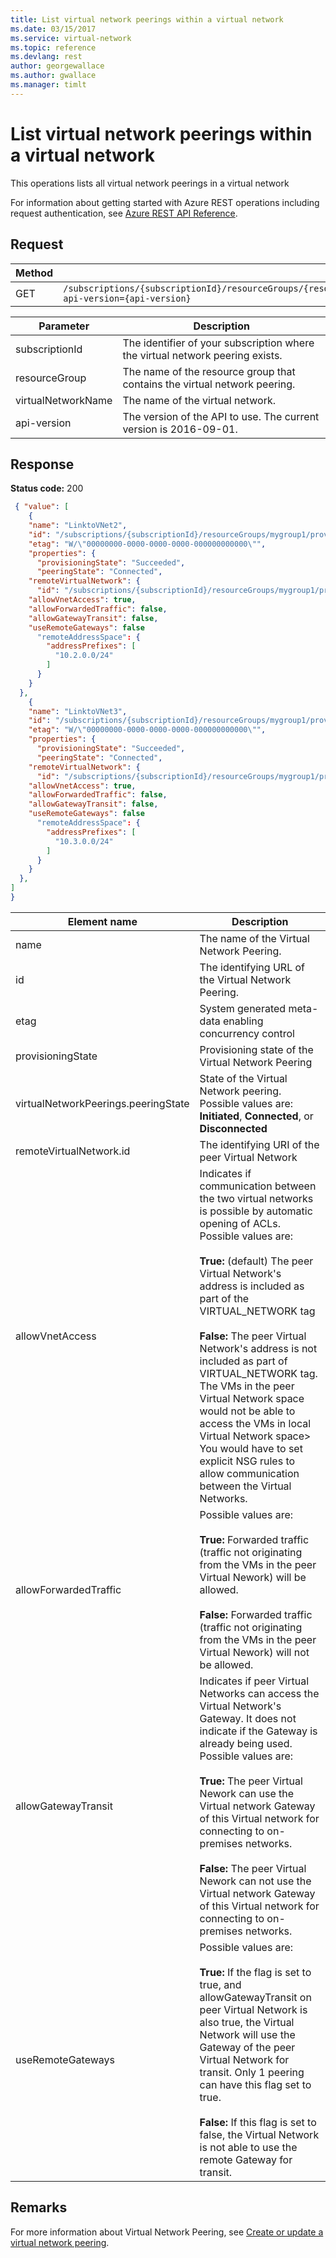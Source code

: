 ```yaml
---
title: List virtual network peerings within a virtual network
ms.date: 03/15/2017
ms.service: virtual-network
ms.topic: reference
ms.devlang: rest
author: georgewallace
ms.author: gwallace
ms.manager: timlt
---
```

# List virtual network peerings within a virtual network

This operations lists all virtual network peerings in a virtual network

For information about getting started with Azure REST operations including request authentication, see [Azure REST API Reference](../../index.md).

## Request  
  
|Method|Request URI|  
|------------|-----------------|  
|GET|`/subscriptions/{subscriptionId}/resourceGroups/{resourceGroup}/providers/Microsoft.Network/virtualNetworks/{virtualNetworkName}/virtualNetworkPeerings?api-version={api-version}`|  

| Parameter | Description |
| --------- | ----------- |
| subscriptionId | The identifier of your subscription where the virtual network peering exists. |
| resourceGroup | The name of the resource group that contains the virtual network peering. |
| virtualNetworkName | The name of the virtual network. |
| api-version | The version of the API to use. The current version is 2016-09-01. | 
   
## Response  
 **Status code:** 200  
  
```json 
 { "value": [
    {
    "name": "LinktoVNet2",
    "id": "/subscriptions/{subscriptionId}/resourceGroups/mygroup1/providers/Microsoft.Network/virtualNetworks/myvnet1/virtualNetworkPeerings/LinktoVNet2",
    "etag": "W/\"00000000-0000-0000-0000-000000000000\"",
    "properties": {
      "provisioningState": "Succeeded",
      "peeringState": "Connected",
    "remoteVirtualNetwork": { 
      "id": "/subscriptions/{subscriptionId}/resourceGroups/mygroup1/providers/Microsoft.Network/virtualNetworks/myvnet2" }, 
    "allowVnetAccess": true, 
    "allowForwardedTraffic": false, 
    "allowGatewayTransit": false, 
    "useRemoteGateways": false 
      "remoteAddressSpace": {
        "addressPrefixes": [
          "10.2.0.0/24"
        ]
      }
    }
  },
    {
    "name": "LinktoVNet3",
    "id": "/subscriptions/{subscriptionId}/resourceGroups/mygroup1/providers/Microsoft.Network/virtualNetworks/myvnet1/virtualNetworkPeerings/LinktoVNet3",
    "etag": "W/\"00000000-0000-0000-0000-000000000000\"",
    "properties": {
      "provisioningState": "Succeeded",
      "peeringState": "Connected",
    "remoteVirtualNetwork": { 
      "id": "/subscriptions/{subscriptionId}/resourceGroups/mygroup1/providers/Microsoft.Network/virtualNetworks/myvnet3" }, 
    "allowVnetAccess": true, 
    "allowForwardedTraffic": false, 
    "allowGatewayTransit": false, 
    "useRemoteGateways": false 
      "remoteAddressSpace": {
        "addressPrefixes": [
          "10.3.0.0/24"
        ]
      }
    }
  },
]
}
```  
  
|Element name|Description|  
|------------------|-----------------|  
|name|The name of the Virtual Network Peering.|  
|id|The identifying URL of the Virtual Network Peering.|  
|etag|System generated meta-data enabling concurrency control|  
|provisioningState|Provisioning state of the Virtual Network Peering|  
|virtualNetworkPeerings.peeringState|State of the Virtual Network peering. Possible values are: **Initiated**, **Connected**, or **Disconnected** |
|remoteVirtualNetwork.id|The identifying URI of the peer Virtual Network|
|allowVnetAccess| Indicates if communication between the two virtual networks is possible by automatic opening of ACLs. Possible values are: <br /><br />**True:** (default) The peer Virtual Network's address is included as part of the VIRTUAL_NETWORK tag <br /><br /> **False:** The peer Virtual Network's address is not included as part of VIRTUAL_NETWORK tag. The VMs in the peer Virtual Network space would not be able to access the VMs in local Virtual Network space> You would have to set explicit NSG rules to allow communication between the Virtual Networks.|
|allowForwardedTraffic| Possible values are: <br /><br />**True:** Forwarded traffic (traffic not originating from the VMs in the peer Virtual Nework) will be allowed. <br /><br /> **False:** Forwarded traffic (traffic not originating from the VMs in the peer Virtual Nework) will not be allowed. |
|allowGatewayTransit| Indicates if peer Virtual Networks can access the Virtual Network's Gateway. It does not indicate if the Gateway is already being used. Possible values are: <br /><br />**True:** The peer Virtual Nework can use the Virtual network Gateway of this Virtual network for connecting to on-premises networks. <br /><br /> **False:** The peer Virtual Nework can not use the Virtual network Gateway of this Virtual network for connecting to on-premises networks.|
|useRemoteGateways| Possible values are: <br /><br />**True:** If the flag is set to true, and allowGatewayTransit on peer Virtual Network is also true, the Virtual Network  will use the Gateway of the peer Virtual Network for transit. Only 1 peering can have this flag set to true. <br /><br /> **False:** If this flag is set to false, the Virtual Network is not able to use the remote Gateway for transit.|
  
## Remarks  
 For more information about Virtual Network Peering, see [Create or update a virtual network peering](create-or-update-a-virtual-network-peering.md).